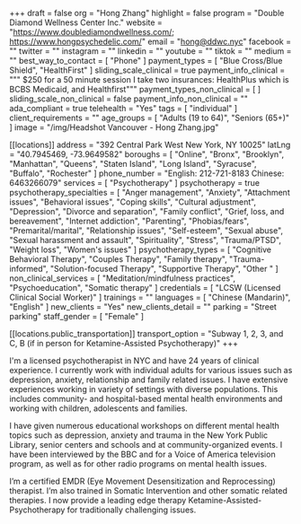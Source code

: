 +++
draft = false
org = "Hong Zhang"
highlight = false
program = "Double Diamond Wellness Center Inc."
website = "https://www.doublediamondwellness.com/; https://www.hongpsychedelic.com/"
email = "hong@ddwc.nyc"
facebook = ""
twitter = ""
instagram = ""
linkedin = ""
youtube = ""
tiktok = ""
medium = ""
best_way_to_contact = [ "Phone" ]
payment_types = [ "Blue Cross/Blue Shield", "HealthFirst" ]
sliding_scale_clinical = true
payment_info_clinical = """
$250 for a 50 minute session
I take two insurances: HealthPlus which is BCBS Medicaid, and Healthfirst"""
payment_types_non_clinical = [ ]
sliding_scale_non_clinical = false
payment_info_non_clinical = ""
ada_compliant = true
telehealth = "Yes"
tags = [ "individual" ]
client_requirements = ""
age_groups = [ "Adults (19 to 64)", "Seniors (65+)" ]
image = "/img/Headshot Vancouver - Hong Zhang.jpg"

[[locations]]
address = "392 Central Park West New York, NY 10025"
latLng = "40.7945469, -73.9649582"
boroughs = [
  "Online",
  "Bronx",
  "Brooklyn",
  "Manhattan",
  "Queens",
  "Staten Island",
  "Long Island",
  "Syracuse",
  "Buffalo",
  "Rochester"
]
phone_number = "English: 212-721-8183   Chinese: 6463266079"
services = [ "Psychotherapy" ]
psychotherapy = true
psychotherapy_specialties = [
  "Anger management",
  "Anxiety",
  "Attachment issues",
  "Behavioral issues",
  "Coping skills",
  "Cultural adjustment",
  "Depression",
  "Divorce and separation",
  "Family conflict",
  "Grief, loss, and bereavement",
  "Internet addiction",
  "Parenting",
  "Phobias/fears",
  "Premarital/marital",
  "Relationship issues",
  "Self-esteem",
  "Sexual abuse",
  "Sexual harassment and assault",
  "Spirituality",
  "Stress",
  "Trauma/PTSD",
  "Weight loss",
  "Women's issues"
]
psychotherapy_types = [
  "Cognitive Behavioral Therapy",
  "Couples Therapy",
  "Family therapy",
  "Trauma-informed",
  "Solution-focused Therapy",
  "Supportive Therapy",
  "Other "
]
non_clinical_services = [
  "Meditation/mindfulness practices",
  "Psychoeducation",
  "Somatic therapy"
]
credentials = [ "LCSW (Licensed Clinical Social Worker)" ]
trainings = ""
languages = [ "Chinese (Mandarin)", "English" ]
new_clients = "Yes"
new_clients_detail = ""
parking = "Street parking"
staff_gender = [ "Female" ]

  [[locations.public_transportation]]
  transport_option = "Subway 1, 2, 3, and C, B  (if in person for Ketamine-Assisted Psychotherapy)"
+++

I'm a licensed psychotherapist in NYC and have 24 years of clinical experience.   I currently work with individual adults for various issues such as depression, anxiety, relationship and family related issues.  I have extensive experiences working in variety of settings with diverse populations.  This includes community- and hospital-based mental health environments and working with children, adolescents and families.

I have given numerous educational workshops on different mental health topics such as depression, anxiety and trauma in the New York Public Library, senior centers and schools and at community-organized events.  I have been interviewed by the BBC and for a Voice of America television program, as well as for other radio programs on mental health issues.

I’m a certified EMDR (Eye Movement Desensitization and Reprocessing) therapist. I’m also trained in Somatic Intervention and other somatic related therapies.  I now provide a leading edge therapy Ketamine-Assisted- Psychotherapy for traditionally challenging issues.
